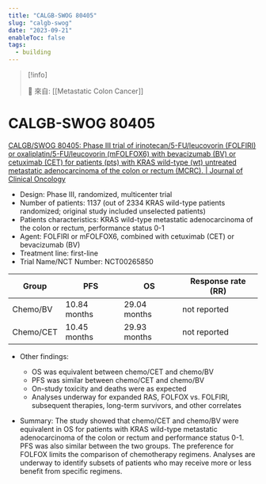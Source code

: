 ```yaml
---
title: "CALGB-SWOG 80405"
slug: "calgb-swog"
date: "2023-09-21"
enableToc: false
tags:
  - building
---
```


> [!info]
>
> 🌱 來自: [[Metastatic Colon Cancer]]

# CALGB-SWOG 80405

[CALGB/SWOG 80405: Phase III trial of irinotecan/5-FU/leucovorin (FOLFIRI) or oxaliplatin/5-FU/leucovorin (mFOLFOX6) with bevacizumab (BV) or cetuximab (CET) for patients (pts) with KRAS wild-type (wt) untreated metastatic adenocarcinoma of the colon or rectum (MCRC). | Journal of Clinical Oncology](https://ascopubs.org/doi/abs/10.1200/jco.2014.32.18_suppl.lba3)

- Design: Phase III, randomized, multicenter trial
- Number of patients: 1137 (out of 2334 KRAS wild-type patients randomized; original study included unselected patients)
- Patients characteristics: KRAS wild-type metastatic adenocarcinoma of the colon or rectum, performance status 0-1
- Agent: FOLFIRI or mFOLFOX6, combined with cetuximab (CET) or bevacizumab (BV)
- Treatment line: first-line
- Trial Name/NCT Number: NCT00265850

| Group     | PFS          | OS           | Response rate (RR) |
|-----------|--------------|--------------|--------------------|
| Chemo/BV  | 10.84 months | 29.04 months | not reported       |
| Chemo/CET | 10.45 months | 29.93 months | not reported       |

- Other findings:
  - OS was equivalent between chemo/CET and chemo/BV
  - PFS was similar between chemo/CET and chemo/BV
  - On-study toxicity and deaths were as expected
  - Analyses underway for expanded RAS, FOLFOX vs. FOLFIRI, subsequent therapies, long-term survivors, and other correlates

- Summary: The study showed that chemo/CET and chemo/BV were equivalent in OS for patients with KRAS wild-type metastatic adenocarcinoma of the colon or rectum and performance status 0-1. PFS was also similar between the two groups. The preference for FOLFOX limits the comparison of chemotherapy regimens. Analyses are underway to identify subsets of patients who may receive more or less benefit from specific regimens.
